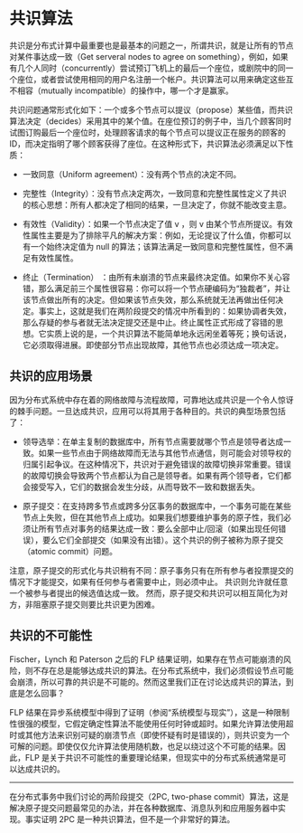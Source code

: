 # 共识算法

共识是分布式计算中最重要也是最基本的问题之一，所谓共识，就是让所有的节点对某件事达成一致（Get serveral nodes to agree on something），例如，如果有几个人同时（concurrently）尝试预订飞机上的最后一个座位，或剧院中的同一个座位，或者尝试使用相同的用户名注册一个帐户。共识算法可以用来确定这些互不相容（mutually incompatible）的操作中，哪一个才是赢家。

共识问题通常形式化如下：一个或多个节点可以提议（propose）某些值，而共识算法决定（decides）采用其中的某个值。在座位预订的例子中，当几个顾客同时试图订购最后一个座位时，处理顾客请求的每个节点可以提议正在服务的顾客的 ID，而决定指明了哪个顾客获得了座位。在这种形式下，共识算法必须满足以下性质：

- 一致同意（Uniform agreement）：没有两个节点的决定不同。

- 完整性（Integrity）：没有节点决定两次，一致同意和完整性属性定义了共识的核心思想：所有人都决定了相同的结果，一旦决定了，你就不能改变主意。

- 有效性（Validity）：如果一个节点决定了值 v ，则 v 由某个节点所提议。有效性属性主要是为了排除平凡的解决方案：例如，无论提议了什么值，你都可以有一个始终决定值为 null 的算法；该算法满足一致同意和完整性属性，但不满足有效性属性。

- 终止（Termination） ：由所有未崩溃的节点来最终决定值。如果你不关心容错，那么满足前三个属性很容易：你可以将一个节点硬编码为“独裁者”，并让该节点做出所有的决定。但如果该节点失效，那么系统就无法再做出任何决定。事实上，这就是我们在两阶段提交的情况中所看到的：如果协调者失效，那么存疑的参与者就无法决定提交还是中止。终止属性正式形成了容错的思想。它实质上说的是，一个共识算法不能简单地永远闲坐着等死；换句话说，它必须取得进展。即使部分节点出现故障，其他节点也必须达成一项决定。

## 共识的应用场景

因为分布式系统中存在着的网络故障与流程故障，可靠地达成共识是一个令人惊讶的棘手问题。一旦达成共识，应用可以将其用于各种目的。共识的典型场景包括了：

- 领导选举：在单主复制的数据库中，所有节点需要就哪个节点是领导者达成一致。如果一些节点由于网络故障而无法与其他节点通信，则可能会对领导权的归属引起争议。在这种情况下，共识对于避免错误的故障切换非常重要。错误的故障切换会导致两个节点都认为自己是领导者。如果有两个领导者，它们都会接受写入，它们的数据会发生分歧，从而导致不一致和数据丢失。

- 原子提交：在支持跨多节点或跨多分区事务的数据库中，一个事务可能在某些节点上失败，但在其他节点上成功。如果我们想要维护事务的原子性，我们必须让所有节点对事务的结果达成一致：要么全部中止/回滚（如果出现任何错误），要么它们全部提交（如果没有出错）。这个共识的例子被称为原子提交（atomic commit）问题。

注意，原子提交的形式化与共识稍有不同：原子事务只有在所有参与者投票提交的情况下才能提交，如果有任何参与者需要中止，则必须中止。 共识则允许就任意一个被参与者提出的候选值达成一致。 然而，原子提交和共识可以相互简化为对方，非阻塞原子提交则要比共识更为困难。

## 共识的不可能性

Fischer，Lynch 和 Paterson 之后的 FLP 结果证明，如果存在节点可能崩溃的风险，则不存在总是能够达成共识的算法。在分布式系统中，我们必须假设节点可能会崩溃，所以可靠的共识是不可能的。然而这里我们正在讨论达成共识的算法，到底是怎么回事？

FLP 结果在异步系统模型中得到了证明（参阅“系统模型与现实”），这是一种限制性很强的模型，它假定确定性算法不能使用任何时钟或超时。如果允许算法使用超时或其他方法来识别可疑的崩溃节点（即使怀疑有时是错误的），则共识变为一个可解的问题。即使仅仅允许算法使用随机数，也足以绕过这个不可能的结果。因此，FLP 是关于共识不可能性的重要理论结果，但现实中的分布式系统通常是可以达成共识的。

---

在分布式事务中我们讨论的两阶段提交（2PC, two-phase commit）算法，这是解决原子提交问题最常见的办法，并在各种数据库、消息队列和应用服务器中实现。事实证明 2PC 是一种共识算法，但不是一个非常好的算法。
